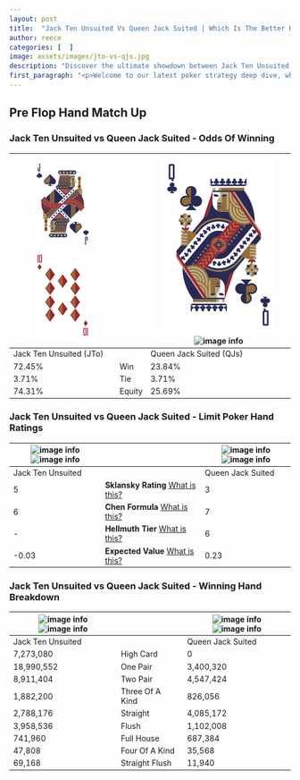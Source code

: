 ```yaml
---
layout: post
title:  "Jack Ten Unsuited Vs Queen Jack Suited | Which Is The Better Hand In Poker? A Complete Guide"
author: reece
categories: [  ]
image: assets/images/jto-vs-qjs.jpg
description: "Discover the ultimate showdown between Jack Ten Unsuited and Queen Jack Suited in poker! Uncover the odds, strategies, and scenarios where one hand triumphs over the other. Get ready to up your poker game with this thrilling analysis."
first_paragraph: "<p>Welcome to our latest poker strategy deep dive, where we're pitting two distinct hands against each other in a high-stakes showdown: Jack Ten Unsuited vs Queen Jack Suited.</p><p>In the dynamic world of poker, every decision counts, and knowing which hand holds the upper hand is key to your success at the table.</p><p>In this article, we'll dissect these two hands, explore the scenarios where one dominates the other, and equip you with the knowledge to make strategic choices that can tip the odds in your favor.</p><p>Get ready to unravel the intriguing dynamics of these poker hands and elevate your game to new heights.</p>"
---
```




[comment]: # (sp0)

## Pre Flop Hand Match Up

<div class="table hand-ratings" markdown="1"> 



### Jack Ten Unsuited vs Queen Jack Suited - Odds Of Winning


    
| ![image info](assets/images/hand1/J.png) ![image info](assets/images/hand1/To.png) |  | ![image info](assets/images/hand2/Q.png) ![image info](assets/images/hand2/Js.png) |
| -------- | -------- | -------- |
| Jack Ten Unsuited (JTo) |  | Queen Jack Suited (QJs) |
| 72.45% | Win | 23.84% |
| 3.71% | Tie | 3.71% |
| 74.31% | Equity | 25.69% |




[comment]: # (sp1)



### Jack Ten Unsuited vs Queen Jack Suited - Limit Poker Hand Ratings


    
| ![image info](https://www.riverpairs.com/assets/images/hand1/J.png) ![image info](https://www.riverpairs.com/assets/images/hand1/To.png) |  | ![image info](https://www.riverpairs.com/assets/images/hand2/Q.png) ![image info](https://www.riverpairs.com/assets/images/hand2/Js.png) |
| -------- | -------- | -------- |
| Jack Ten Unsuited |  | Queen Jack Suited |
| 5 | **Sklansky Rating** [What is this?](/sklansky-rating-explained) | 3 |
| 6 | **Chen Formula** [What is this?](/chen-formula-explained) | 7 |
| - | **Hellmuth Tier** [What is this?](/Hellmuth-tier-explained) | 6 |
| -0.03 | **Expected Value** [What is this?](/expected-value-explained) | 0.23 |




[comment]: # (sp2)



### Jack Ten Unsuited vs Queen Jack Suited - Winning Hand Breakdown


    
| ![image info](https://www.riverpairs.com/assets/images/hand1/J.png) ![image info](https://www.riverpairs.com/assets/images/hand1/To.png) |  | ![image info](https://www.riverpairs.com/assets/images/hand2/Q.png) ![image info](https://www.riverpairs.com/assets/images/hand2/Js.png) |
| -------- | -------- | -------- |
| Jack Ten Unsuited |  | Queen Jack Suited |
| 7,273,080 | High Card | 0 |
| 18,990,552 | One Pair | 3,400,320 |
| 8,911,404 | Two Pair | 4,547,424 |
| 1,882,200 | Three Of A Kind | 826,056 |
| 2,788,176 | Straight | 4,085,172 |
| 3,958,536 | Flush | 1,102,008 |
| 741,960 | Full House | 687,384 |
| 47,808 | Four Of A Kind | 35,568 |
| 69,168 | Straight Flush | 11,940 |




[comment]: # (sp3)



</div>

[comment]: # (sp4)



[comment]: # (sp5)

